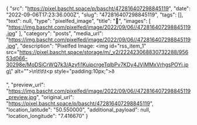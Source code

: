 {
  "src": "https://pixel.bascht.space/p/bascht/472816407298845119",
  "date": "2022-09-06T17:23:36.000Z",
  "slug": "472816407298845119",
  "tags": [],
  "text": null,
  "type": "pixelfed_image",
  "title": "🍕",
  "images": [
    "https://img.bascht.com/pixelfed/image/2022/09/06//472816407298845119.jpg"
  ],
  "category": "posts",
  "media_url": "https://img.bascht.com/pixelfed/image/2022/09/06//472816407298845119.jpg",
  "description": "Pixelfed Image: <img id=\"rss_item_1\" src=\"https://pixel.bascht.space/storage/m/_v2/222423068830732288/95653d066-30298e/MoDSiCrWQ7k3/Azyfi1KuipcrgeTqlbPv7KDy4JViMMxVrhgsPOYi.jpg\" alt=\"\">\n\t\t\t<p style=\"padding:10px;\">ð</p>",
  "preview_url": "https://img.bascht.com/pixelfed/image/2022/09/06//472816407298845119_preview.jpg",
  "original_url": "https://pixel.bascht.space/p/bascht/472816407298845119",
  "location_latitude": "50.550000",
  "additional_payload": null,
  "location_longitude": "7.416670"
}